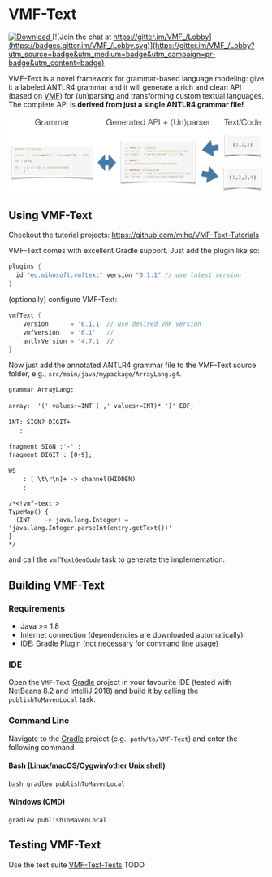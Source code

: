 # VMF-Text

[ ![Download](https://api.bintray.com/packages/miho/VMF/VMF-Text/images/download.svg) ](https://bintray.com/miho/VMF/VMF-Text/_latestVersion)[![Join the chat at https://gitter.im/VMF_/Lobby](https://badges.gitter.im/VMF_/Lobby.svg)](https://gitter.im/VMF_/Lobby?utm_source=badge&utm_medium=badge&utm_campaign=pr-badge&utm_content=badge)

VMF-Text is a novel framework for grammar-based language modeling: give it a labeled ANTLR4 grammar and it will generate a rich and clean API (based on [VMF](https://github.com/miho/VMF)) for (un)parsing and transforming custom textual languages. The complete API is **derived from just a single ANTLR4 grammar file!**

<img src="resources/img/vmf-text-01.jpg">

## Using VMF-Text

Checkout the tutorial projects: https://github.com/miho/VMF-Text-Tutorials

VMF-Text comes with excellent Gradle support. Just add the plugin like so:

```gradle
plugins {
  id "eu.mihosoft.vmftext" version "0.1.1" // use latest version
}
```
(optionally) configure VMF-Text:

```gradle
vmfText {
    version      = '0.1.1' // use desired VMF version
    vmfVersion   = '0.1'   //
    antlrVersion = '4.7.1  //
}
```
Now just add the annotated ANTLR4 grammar file to the VMF-Text source folder, e.g., `src/main/java/mypackage/ArrayLang.g4`.


```antlr
grammar ArrayLang;

array:  '(' values+=INT (',' values+=INT)* ')' EOF;

INT: SIGN? DIGIT+
   ;

fragment SIGN :'-' ;
fragment DIGIT : [0-9];

WS
    : [ \t\r\n]+ -> channel(HIDDEN)
    ;

/*<!vmf-text!>
TypeMap() {
  (INT    -> java.lang.Integer) = 'java.lang.Integer.parseInt(entry.getText())'
}
*/
```

and call the `vmfTextGenCode` task to generate the implementation.

## Building VMF-Text

### Requirements

- Java >= 1.8
- Internet connection (dependencies are downloaded automatically)
- IDE: [Gradle](http://www.gradle.org/) Plugin (not necessary for command line usage)

### IDE

Open the `VMF-Text` [Gradle](http://www.gradle.org/) project in your favourite IDE (tested with NetBeans 8.2 and IntelliJ 2018) and build it
by calling the `publishToMavenLocal` task.

### Command Line

Navigate to the [Gradle](http://www.gradle.org/) project (e.g., `path/to/VMF-Text`) and enter the following command

#### Bash (Linux/macOS/Cygwin/other Unix shell)

    bash gradlew publishToMavenLocal
    
#### Windows (CMD)

    gradlew publishToMavenLocal

## Testing VMF-Text

Use the test suite [VMF-Text-Tests](https://github.com/miho/VMF-Text-Tests)  TODO
